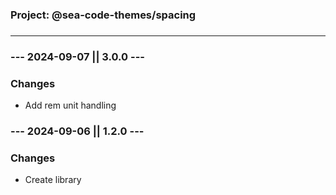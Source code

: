###

### **Project: @sea-code-themes/spacing**

###

---

###

### **--- 2024-09-07 || 3.0.0 ---**

### **Changes**

- Add rem unit handling

###

### **--- 2024-09-06 || 1.2.0 ---**

### **Changes**

- Create library

###
